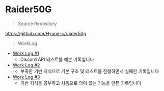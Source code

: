 # Raider50G

> Source Repository

<https://github.com/Hyune-c/raider50g>

> WorkLog

- [Work Log #1](https://github.com/Hyune-c/TIL/blob/master/Toy%20Project/Raider50G/Wokr%20Log%20%231.md)
  - Discord API 테스트를 해본 기록입니다
- [Work Log #2](https://github.com/Hyune-c/TIL/blob/master/Toy%20Project/Raider50G/Wokr%20Log%20%232.md)
  - 부족한 기반 지식으로 기본 구조 및 테스트를 진행하면서 실패한 기록입니다
- [Work Log #3](https://github.com/Hyune-c/TIL/blob/master/Toy%20Project/Raider50G/Wokr%20Log%20%233.md)
  - 기반 지식을 공부하고 처음으로 의미 있는 기능을 만든 기록입니다
  